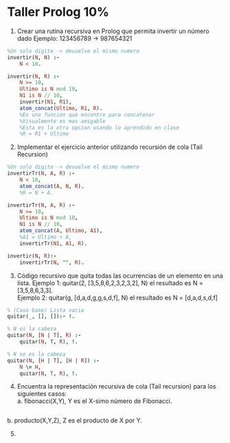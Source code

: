 # Taller Prolog 10%

1. Crear una rutina recursiva en Prolog que permita invertir un número dado
    Ejemplo: 123456789 -> 987654321

```prolog
%Un solo digito -> devuelve el mismo numero 
invertir(N, N) :- 
    N < 10.

invertir(N, R) :-
    N >= 10,
    Ultimo is N mod 10,
    N1 is N // 10,
    invertir(N1, R1),
    atom_concat(Ultimo, R1, R). 
    %Es una funcion que encontre para concatenar
    %Visualmente es mas amigable
    %Esta es la otra opcion usando lo aprendido en clase
    %R = R1 + Ultimo
```  

2. Implementar el ejercicio anterior utilizando recursión de cola (Tail Recursion)

```prolog
%Un solo digito -> devuelve el mismo numero 
invertirTr(N, A, R) :- 
    N < 10,
    atom_concat(A, N, R).
    %R = N + A.

invertirTr(N, A, R) :-
    N >= 10,
    Ultimo is N mod 10,
    N1 is N // 10,
    atom_concat(A, Ultimo, A1),
    %A1 = Ultimo + A,
    invertirTr(N1, A1, R).

invertir(N, R):-
    invertirTr(N, "", R).
```  


3. Código recursivo que quita todas las ocurrencias de un elemento en una lista.
Ejemplo 1: quitar(2, [3,5,8,6,2,3,2,3,2], N) el resultado es N = [3,5,8,6,3,3]. \
Ejemplo 2: quitar(g, [d,a,d,g,g,s,d,f], N) el resultado es N = [d,a,d,s,d,f] 

```prolog
% (Caso base) Lista vacia
quitar(_, [], []):- !.

% N es la cabeza
quitar(N, [N | T], R) :-
    quitar(N, T, R), !.

% N no es la cabeza
quitar(N, [H | T], [H | R]) :-
    N \= H,
    quitar(N, T, R), !.
```

4. Encuentra la representación recursiva de cola (Tail recursion) para los siguientes casos: \
   a. fibonacci(X,Y), Y es el X-simo número de Fibonacci.

```prolog

```
    
b. producto(X,Y,Z), Z es el producto de X por Y. 

5. 
